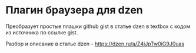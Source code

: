 # Плагин браузера для dzen

Преобразует простые плашки github gist в статье dzen в textbox с кодом из источника по ссылке gist.

Разбор и описание в статье dzen - https://dzen.ru/a/Z4iJpTw0iG9J0uas
